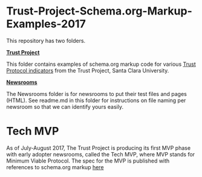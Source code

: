 # Trust-Project-Schema.org-Markup-Examples-2017

This repository has two folders. 

**[Trust Project](https://github.com/TheTrustProjectCode/Trust-Project-Schema.org-Markup-Examples-2017/tree/master/TrustProject)**

This folder contains examples of schema.org markup code for various [Trust Protocol indicators](https://www.scu.edu/ethics/focus-areas/journalism-ethics/programs/the-trust-project/collaborator-materials/) from the Trust Project, Santa Clara University. 

**[Newsrooms](https://github.com/TheTrustProjectCode/Trust-Project-Schema.org-Markup-Examples-2017/tree/master/Newsrooms)**

The Newsrooms folder is for newsrooms to put their test files and pages (HTML). See readme.md in this folder for instructions on file naming per newsroom so that we can identify yours easily. 

# Tech MVP 
As of July-August 2017, The Trust Project is producing its first MVP phase with early adopter newsrooms, called the Tech MVP, where MVP stands for Minimum Viable Protocol. The spec for the MVP is published with references to schema.org markup [here](https://www.scu.edu/ethics/focus-areas/journalism-ethics/programs/the-trust-project/collaborator-materials/trust-protocol-phase-i-mvp-/)
